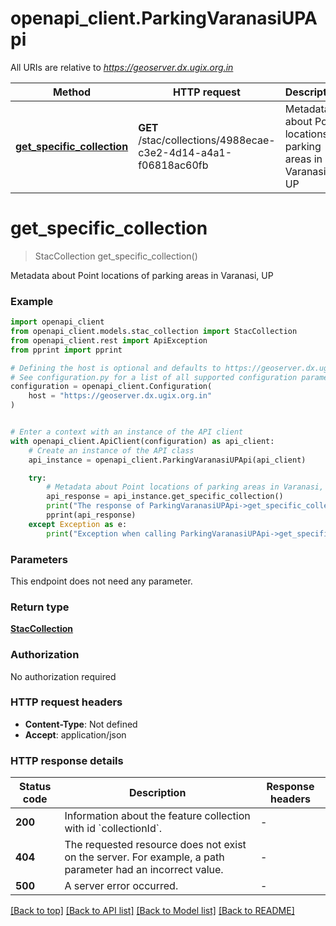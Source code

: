 # openapi_client.ParkingVaranasiUPApi

All URIs are relative to *https://geoserver.dx.ugix.org.in*

Method | HTTP request | Description
------------- | ------------- | -------------
[**get_specific_collection**](ParkingVaranasiUPApi.md#get_specific_collection) | **GET** /stac/collections/4988ecae-c3e2-4d14-a4a1-f06818ac60fb | Metadata about Point locations of parking areas in Varanasi, UP


# **get_specific_collection**
> StacCollection get_specific_collection()

Metadata about Point locations of parking areas in Varanasi, UP

### Example


```python
import openapi_client
from openapi_client.models.stac_collection import StacCollection
from openapi_client.rest import ApiException
from pprint import pprint

# Defining the host is optional and defaults to https://geoserver.dx.ugix.org.in
# See configuration.py for a list of all supported configuration parameters.
configuration = openapi_client.Configuration(
    host = "https://geoserver.dx.ugix.org.in"
)


# Enter a context with an instance of the API client
with openapi_client.ApiClient(configuration) as api_client:
    # Create an instance of the API class
    api_instance = openapi_client.ParkingVaranasiUPApi(api_client)

    try:
        # Metadata about Point locations of parking areas in Varanasi, UP
        api_response = api_instance.get_specific_collection()
        print("The response of ParkingVaranasiUPApi->get_specific_collection:\n")
        pprint(api_response)
    except Exception as e:
        print("Exception when calling ParkingVaranasiUPApi->get_specific_collection: %s\n" % e)
```



### Parameters

This endpoint does not need any parameter.

### Return type

[**StacCollection**](StacCollection.md)

### Authorization

No authorization required

### HTTP request headers

 - **Content-Type**: Not defined
 - **Accept**: application/json

### HTTP response details

| Status code | Description | Response headers |
|-------------|-------------|------------------|
**200** | Information about the feature collection with id &#x60;collectionId&#x60;. |  -  |
**404** | The requested resource does not exist on the server. For example, a path parameter had an incorrect value. |  -  |
**500** | A server error occurred. |  -  |

[[Back to top]](#) [[Back to API list]](../README.md#documentation-for-api-endpoints) [[Back to Model list]](../README.md#documentation-for-models) [[Back to README]](../README.md)

